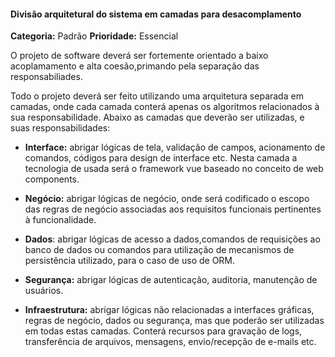 #### Divisão arquitetural do sistema em camadas para desacomplamento
**Categoria:** Padrão
**Prioridade:** Essencial

O projeto de software deverá ser fortemente orientado  a baixo acoplamamento e alta coesão,primando pela separação das responsabiliades.

Todo o projeto deverá ser feito utilizando uma arquitetura separada em camadas, onde cada camada conterá apenas os algoritmos relacionados à sua responsabilidade. Abaixo as camadas que deverão ser utilizadas, e suas responsabilidades:

- **Interface:** abrigar lógicas de tela, validação de campos, acionamento de comandos, códigos para design de interface etc. Nesta camada a tecnologia de usada será o framework vue baseado no conceito de web components.

- **Negócio:** abrigar lógicas de negócio, onde será codificado o escopo das regras de negócio associadas aos requisitos funcionais pertinentes à funcionalidade.

- **Dados**: abrigar lógicas de acesso a dados,comandos de requisições ao banco de dados ou comandos para utilização de mecanismos de persistência utilizado, para o caso de uso de ORM.

- **Segurança:** abrigar lógicas de autenticação, auditoria, manutenção de usuários.

- **Infraestrutura:** abrigar lógicas não relacionadas a interfaces gráficas, regras de negócio, dados ou segurança, mas que poderão ser utilizadas em todas estas camadas. Conterá recursos para gravação de logs, transferência de arquivos, mensagens, envio/recepção de e-mails etc. 